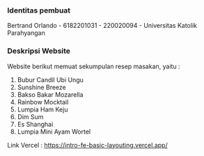 ### Identitas pembuat

Bertrand Orlando - 6182201031 - 220020094 - Universitas Katolik Parahyangan

### Deskripsi Website

Website berikut memuat sekumpulan resep masakan, yaitu :

1. Bubur Candil Ubi Ungu
2. Sunshine Breeze
3. Bakso Bakar Mozarella
4. Rainbow Mocktail
5. Lumpia Ham Keju
6. Dim Sum
7. Es Shanghai
8. Lumpia Mini Ayam Wortel

Link Vercel : <https://intro-fe-basic-layouting.vercel.app/>
